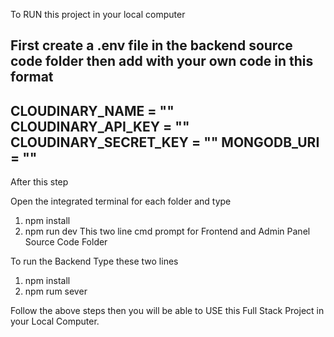 












To RUN this project in your local computer 

First create a .env file in the backend source code folder then add with your own code in this format
----------------------------
CLOUDINARY_NAME = ""
CLOUDINARY_API_KEY = ""
CLOUDINARY_SECRET_KEY = ""
MONGODB_URI = ""
----------------------------

After this step

Open the integrated terminal for each folder and type 
1. npm install
2. npm run dev
This two line cmd prompt for Frontend and Admin Panel Source Code Folder

To run the Backend Type these two lines
1. npm install
2. npm rum sever

Follow the above steps then you will be able to USE this Full Stack Project in your Local Computer.
